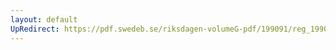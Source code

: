 ```yaml
---
layout: default
UpRedirect: https://pdf.swedeb.se/riksdagen-volumeG-pdf/199091/reg_199091_LU/reg_199091_LU_0013.pdf
---
```

